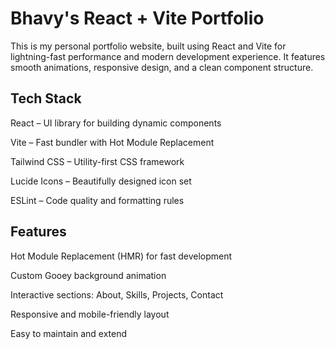 # Bhavy's React + Vite Portfolio
This is my personal portfolio website, built using React and Vite for lightning-fast performance and modern development experience. It features smooth animations, responsive design, and a clean component structure.

## Tech Stack
React – UI library for building dynamic components

Vite – Fast bundler with Hot Module Replacement

Tailwind CSS – Utility-first CSS framework

Lucide Icons – Beautifully designed icon set

ESLint – Code quality and formatting rules

## Features
Hot Module Replacement (HMR) for fast development

Custom Gooey background animation

Interactive sections: About, Skills, Projects, Contact

Responsive and mobile-friendly layout

Easy to maintain and extend

